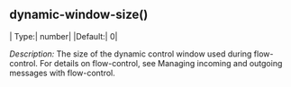 ## dynamic-window-size()

|  Type:|      number|
|Default:|   0|

*Description:* The size of the dynamic control window used during
flow-control. For details on flow-control, see
Managing incoming and outgoing messages with flow-control.
